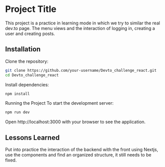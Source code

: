 
# Project Title

This project is a practice in learning mode in which we try to similar the real dev.to page. The menu views and the interaction of logging in, creating a user and creating posts.


## Installation

 Clone the repository:

```bash
git clone https://github.com/your-username/Devto_challenge_react.git
cd Devto_challenge_react
```
Install dependencies:
```bash
npm install
```
Running the Project
To start the development server:  
```bash
npm run dev
```
Open http://localhost:3000 with your browser to see the application.


## Lessons Learned

Put into practice the interaction of the backend with the front using Nextjs, use the components and find an organized structure, it still needs to be fixed.

```



